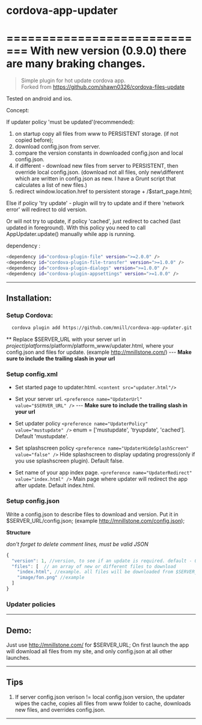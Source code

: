 # cordova-app-updater
=============================
With new version (0.9.0) there are many braking changes.
=============================

> Simple plugin for hot update cordova app.  
> Forked from https://github.com/shawn0326/cordova-files-update

Tested on android and ios.


Concept:

If updater policy 'must be updated'(recommended):
1. on startup copy all files from www to PERSISTENT storage. (if not copied before);
2. download config.json from server.
3. compare the version constants in downloaded config.json and local config.json.
4. if different - download new files from server to PERSISTENT, then override local config.json.
(download not all files, only new\different which are written in config.json as new. I have a Grunt script that calculates a list of new files.)
5. redirect window.location.href to persistent storage + /$start_page.html;

Else if policy 'try update' - plugin will try to update and if there 'network error' will redirect to old version.

Or will not try to update, if policy 'cached', just redirect to cached (last updated in foreground). With this policy you need to call AppUpdater.update() manually while app is running.

dependency :
```bash
<dependency id="cordova-plugin-file" version=">=2.0.0" />
<dependency id="cordova-plugin-file-transfer" version=">=1.0.0" />
<dependency id="cordova-plugin-dialogs" version=">=1.0.0" />
<dependency id="cordova-plugin-appsettings" version=">=1.0.0" />
```

 --------------------------------------------------------------------------------  
## Installation:
### Setup Cordova:

```bash
  cordova plugin add https://github.com/mnill/cordova-app-updater.git
```

**
Replace $SERVER_URL with your server url in $project/platforms/$platform/platform_www/updater.html, where your config.json and files for update. (example http://mnillstone.com/) --- **Make sure to include the trailing slash in your url**

### Setup config.xml

* Set started page to updater.html. ```<content src="updater.html"/>```

* Set your server url. ```<preference name="UpdaterUrl" value="$SERVER_URL" />```
--- **Make sure to include the trailing slash in your url**

* Set updater policy ```<preference name="UpdaterPolicy" value="mustupdate" />``` enum = ['mustupdate', 'tryupdate', 'cached']. Default 'mustupdate'.

* Set splashscreen policy ```<preference name="UpdaterHideSplashScreen" value="false" />``` Hide splashscreen to display updating progress(only if you use splashscreen plugin). Default false.

* Set name of your app index page. ```<preference name="UpdaterRedirect" value="index.html" />``` Main page where updater will redirect the app after update. Default index.html.


### Setup config.json
Write a config.json to describe files to download and version. Put it in $SERVER_URL/config.json; (example http://mnillstone.com/config.json);

**Structure**

*don't forget to delete comment lines, must be valid JSON*
```javascript
{
  "version": 1, //version, to see if an update is required. default - 0
  "files": [  // an array of new or different files to download
    "index.html", //example. all files will be downloaded from $SERVER_URL/$this_path
    "image/fon.png" //example
  ]
}
```

### Updater policies


--------------------------------------------------------------------------------  
## Demo:
Just use http://mnillstone.com/ for $SERVER_URL; On first launch the app will download all files from my site, and only config.json at all other launches.

 --------------------------------------------------------------------------------  
## Tips  
1) If server config.json verison != local config.json version, the updater wipes the cache, copies all files from www folder to cache, downloads new files, and overrides config.json.

--------------------------------------------------------------------------------  
